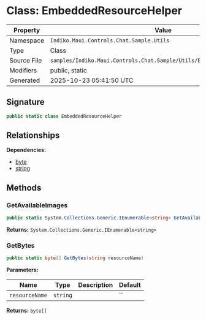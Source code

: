 # Class: EmbeddedResourceHelper

| Property | Value |
|----------|-------|
| Namespace | `Indiko.Maui.Controls.Chat.Sample.Utils` |
| Type | Class |
| Source File | `samples/Indiko.Maui.Controls.Chat.Sample/Utils/EmbeddedResourceHelper.cs` |
| Modifiers | public, static |
| Generated | 2025-10-23 05:41:50 UTC |

## Signature

```csharp
public static class EmbeddedResourceHelper
```

## Relationships

**Dependencies:**
- [byte](byte.md)
- [string](string.md)

## Methods

### GetAvailableImages

```csharp
public static System.Collections.Generic.IEnumerable<string> GetAvailableImages()
```

**Returns:** `System.Collections.Generic.IEnumerable<string>`

### GetBytes

```csharp
public static byte[] GetBytes(string resourceName)
```

**Parameters:**

| Name | Type | Description | Default |
|------|------|-------------|---------|
| `resourceName` | `string` |  | `` |

**Returns:** `byte[]`

